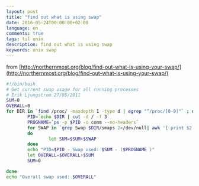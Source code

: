 ```yaml
---
layout: post
title: "find out what is using swap"
date: 2016-05-24T00:00:00+02:00
language: en
comments: true
tags: til unix
description: find out what is using swap
keywords: unix swap
---
```


from [http://northernmost.org/blog/find-out-what-is-using-your-swap/](http://northernmost.org/blog/find-out-what-is-using-your-swap/)

```bash
#!/bin/bash
# Get current swap usage for all running processes
# Erik Ljungstrom 27/05/2011
SUM=0
OVERALL=0
for DIR in `find /proc/ -maxdepth 1 -type d | egrep "^/proc/[0-9]"` ; do
        PID=`echo $DIR | cut -d / -f 3`
        PROGNAME=`ps -p $PID -o comm --no-headers`
        for SWAP in `grep Swap $DIR/smaps 2>/dev/null| awk '{ print $2 }'`
        do
                let SUM=$SUM+$SWAP
        done
        echo "PID=$PID - Swap used: $SUM - ($PROGNAME )"
        let OVERALL=$OVERALL+$SUM
        SUM=0

done
echo "Overall swap used: $OVERALL"
```
